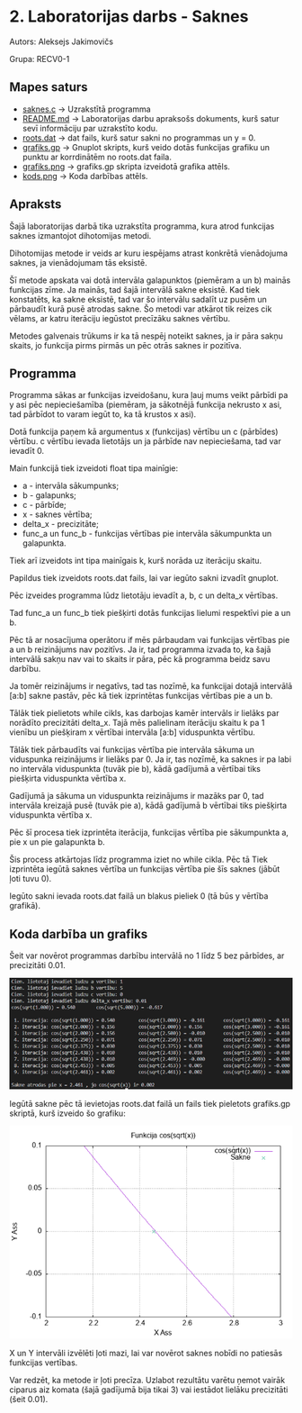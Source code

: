 # 2. Laboratorijas darbs - Saknes
Autors: Aleksejs Jakimovičs

Grupa: RECV0-1
## Mapes saturs
- [saknes.c](https://github.com/Aleksejs63/RTR105/blob/main/darbi/2ld_roots/saknes.c) -> Uzrakstītā programma
- [README.md](https://github.com/Aleksejs63/RTR105/blob/main/darbi/2ld_roots/README.md) -> Laboratorijas darbu apraksošs dokuments, kurš satur sevī informāciju par uzrakstīto kodu.
- [roots.dat](https://github.com/Aleksejs63/RTR105/blob/main/darbi/2ld_roots/roots.dat) -> dat fails, kurš satur sakni no programmas un y = 0.
- [grafiks.gp](https://github.com/Aleksejs63/RTR105/blob/main/darbi/2ld_roots/grafiks.gp) -> Gnuplot skripts, kurš veido dotās funkcijas grafiku un punktu ar korrdinātēm no roots.dat faila.
- [grafiks.png](https://raw.githubusercontent.com/Aleksejs63/RTR105/main/darbi/2ld_roots/grafiks.png) -> grafiks.gp skripta izveidotā grafika attēls.
- [kods.png](https://raw.githubusercontent.com/Aleksejs63/RTR105/main/darbi/2ld_roots/kods.png) -> Koda darbības attēls.
## Apraksts

Šajā laboratorijas darbā tika uzrakstīta programma, kura atrod funkcijas saknes izmantojot dihotomijas metodi.

Dihotomijas metode ir veids ar kuru iespējams atrast konkrētā vienādojuma saknes, ja vienādojumam tās eksistē.

Šī metode apskata vai dotā intervāla galapunktos (piemēram a un b) mainās funkcijas zīme. Ja mainās, tad šajā intervālā sakne eksistē. Kad tiek konstatēts, ka sakne eksistē, tad var šo intervālu sadalīt uz pusēm un pārbaudīt kurā pusē atrodas sakne. Šo metodi var atkārot tik reizes cik vēlams, ar katru iterāciju iegūstot precīzāku saknes vērtību.

Metodes galvenais trūkums ir ka tā nespēj noteikt saknes, ja ir pāra sakņu skaits, jo funkcija pirms pirmās un pēc otrās saknes ir pozitīva.

## Programma

Programma sākas ar funkcijas izveidošanu, kura ļauj mums veikt pārbīdi pa y asi pēc nepieciešamība (piemēram, ja sākotnējā funkcija nekrusto x asi, tad pārbīdot to varam iegūt to, ka tā krustos x asi).

Dotā funkcija paņem kā argumentus x (funkcijas) vērtību un c (pārbīdes) vērtību. c vērtību ievada lietotājs un ja pārbīde nav nepieciešama, tad var ievadīt 0.

Main funkcijā tiek izveidoti float tipa mainīgie:
- a - intervāla sākumpunks;
- b - galapunks;
- c - pārbīde;
- x - saknes vērtība;
- delta_x - precizitāte; 
- func_a un func_b - funkcijas vērtības pie intervāla sākumpunkta un galapunkta.

Tiek arī izveidots int tipa mainīgais k, kurš norāda uz iterāciju skaitu.

Papildus tiek izveidots roots.dat fails, lai var iegūto sakni izvadīt gnuplot.

Pēc izveides programma lūdz lietotāju ievadīt a, b, c un delta_x vērtības.

Tad func_a un func_b tiek piešķirti dotās funkcijas lielumi respektīvi pie a un b.

Pēc tā ar nosacījuma operātoru if mēs pārbaudam vai funkcijas vērtības pie a un b reizinājums nav pozitīvs. Ja ir, tad programma izvada to, ka šajā intervālā sakņu nav vai to skaits ir pāra, pēc kā programma beidz savu darbību.

Ja tomēr reizinājums ir negatīvs, tad tas nozīmē, ka funkcijai dotajā intervālā [a:b] sakne pastāv, pēc kā tiek izprintētas funkcijas vērtības pie a un b.

Tālāk tiek pielietots while cikls, kas darbojas kamēr intervāls ir lielāks par norādīto precizitāti delta_x. Tajā mēs palielinam iterāciju skaitu k pa 1 vienību un piešķiram x vērtībai intervāla [a:b] viduspunkta vērtību. 

Tālāk tiek pārbaudīts vai funkcijas vērtība pie intervāla sākuma un viduspunka reizinājums ir lielāks par 0. Ja ir, tas nozīmē, ka saknes ir pa labi no intervāla viduspunkta (tuvāk pie b), kādā gadījumā a vērtībai tiks piešķirta viduspunkta vērtība x. 

Gadījumā ja sākuma un viduspunkta reizinājums ir mazāks par 0, tad intervāla kreizajā pusē (tuvāk pie a), kādā gadījumā b vērtībai tiks piešķirta viduspunkta vērtība x.

Pēc šī procesa tiek izprintēta iterācija, funkcijas vērtība pie sākumpunkta a, pie x un pie galapunkta b. 

Šis process atkārtojas līdz programma iziet no while cikla. Pēc tā Tiek izprintēta iegūtā saknes vērtība un funkcijas vērtība pie šīs saknes (jābūt ļoti tuvu 0).

Iegūto sakni ievada roots.dat failā un blakus pieliek 0 (tā būs y vērtība grafikā).

## Koda darbība un grafiks

Šeit var novērot programmas darbību intervālā no 1 līdz 5 bez pārbīdes, ar precizitāti 0.01.

![kods.png](https://raw.githubusercontent.com/Aleksejs63/RTR105/main/darbi/2ld_roots/kods.png)

Iegūtā sakne pēc tā ievietojas roots.dat failā un fails tiek pieletots grafiks.gp skriptā, kurš izveido šo grafiku:


![grafiks.png](https://raw.githubusercontent.com/Aleksejs63/RTR105/main/darbi/2ld_roots/grafiks.png)

X un Y intervāli izvēlēti ļoti mazi, lai var novērot saknes nobīdi no patiesās funkcijas vertības.

Var redzēt, ka metode ir ļoti precīza. Uzlabot rezultātu varētu ņemot vairāk ciparus aiz komata (šajā gadījumā bija tikai 3) vai iestādot lielāku precizitāti (šeit 0.01).  
